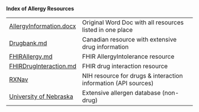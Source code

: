 **Index of Allergy Resources**


|   |   |
|---|---|
|[AllergyInformation.docx](AllergyInformation.docx)|Original Word Doc with all resources listed in one place|
|[Drugbank.md](Drugbank.md)|Canadian resource with extensive drug information|
|[FHIRAllergy.md](FHIRAllergy.md)|FHIR AllergyIntolerance resource|
|[FHIRDrugInteraction.md](FHIRDrugInteraction.md)|FHIR drug interaction resource|
|[RXNav](RXNav.md)|NIH resource for drugs & interaction information (API sources)|
|[University of Nebraska](AllergenOnline.org)|Extensive allergen database (non-drug)|